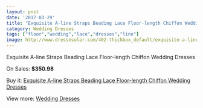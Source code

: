 ```yaml
---
layout: post
date: '2017-03-29'
title: "Exquisite A-line Straps Beading Lace Floor-length Chiffon Wedding Dresses"
category: Wedding Dresses
tags: ["floor","wedding","lace","dresses","line"]
image: http://www.dressesular.com/402-thickbox_default/exquisite-a-line-straps-beading-lace-floor-length-chiffon-wedding-dresses.jpg
---
```

Exquisite A-line Straps Beading Lace Floor-length Chiffon Wedding Dresses

On Sales: **$350.98**
<a href="https://www.dressesular.com/wedding-dresses/102-exquisite-a-line-straps-beading-lace-floor-length-chiffon-wedding-dresses.html"><amp-img layout="responsive" width="600" height="600" src="//www.dressesular.com/402-thickbox_default/exquisite-a-line-straps-beading-lace-floor-length-chiffon-wedding-dresses.jpg" alt="Exquisite A-line Straps Beading Lace Floor-length Chiffon Wedding Dresses 0" /></a>
<a href="https://www.dressesular.com/wedding-dresses/102-exquisite-a-line-straps-beading-lace-floor-length-chiffon-wedding-dresses.html"><amp-img layout="responsive" width="600" height="600" src="//www.dressesular.com/405-thickbox_default/exquisite-a-line-straps-beading-lace-floor-length-chiffon-wedding-dresses.jpg" alt="Exquisite A-line Straps Beading Lace Floor-length Chiffon Wedding Dresses 1" /></a>
<a href="https://www.dressesular.com/wedding-dresses/102-exquisite-a-line-straps-beading-lace-floor-length-chiffon-wedding-dresses.html"><amp-img layout="responsive" width="600" height="600" src="//www.dressesular.com/404-thickbox_default/exquisite-a-line-straps-beading-lace-floor-length-chiffon-wedding-dresses.jpg" alt="Exquisite A-line Straps Beading Lace Floor-length Chiffon Wedding Dresses 2" /></a>
<a href="https://www.dressesular.com/wedding-dresses/102-exquisite-a-line-straps-beading-lace-floor-length-chiffon-wedding-dresses.html"><amp-img layout="responsive" width="600" height="600" src="//www.dressesular.com/403-thickbox_default/exquisite-a-line-straps-beading-lace-floor-length-chiffon-wedding-dresses.jpg" alt="Exquisite A-line Straps Beading Lace Floor-length Chiffon Wedding Dresses 3" /></a>

Buy it: [Exquisite A-line Straps Beading Lace Floor-length Chiffon Wedding Dresses](https://www.dressesular.com/wedding-dresses/102-exquisite-a-line-straps-beading-lace-floor-length-chiffon-wedding-dresses.html "Exquisite A-line Straps Beading Lace Floor-length Chiffon Wedding Dresses")

View more: [Wedding Dresses](https://www.dressesular.com/3-wedding-dresses "Wedding Dresses")